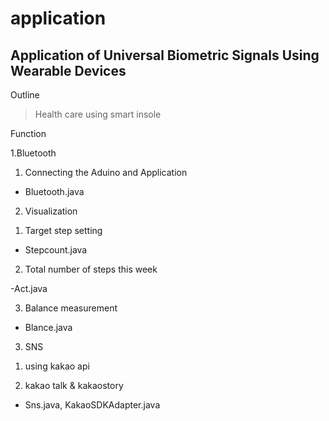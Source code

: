 # application

## Application of Universal Biometric Signals Using Wearable Devices


Outline
>Health care using smart insole 

Function

1.Bluetooth

  1) Connecting the Aduino and Application
  - Bluetooth.java

2. Visualization

  1) Target step setting

  - Stepcount.java

  2) Total number of steps this week

  -Act.java


  3) Balance measurement
  
  - Blance.java


3. SNS 

  1) using kakao api

  2) kakao talk & kakaostory 

   - Sns.java, KakaoSDKAdapter.java

